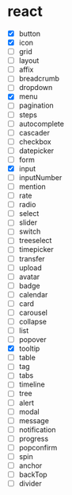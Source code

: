 # react

- [x] button
- [x] icon
- [ ] grid
- [ ] layout
- [ ] affix
- [ ] breadcrumb
- [ ] dropdown
- [x] menu
- [ ] pagination
- [ ] steps
- [ ] autocomplete
- [ ] cascader
- [ ] checkbox
- [ ] datepicker
- [ ] form
- [x] input
- [ ] inputNumber
- [ ] mention
- [ ] rate
- [ ] radio
- [ ] select
- [ ] slider
- [ ] switch
- [ ] treeselect
- [ ] timepicker
- [ ] transfer
- [ ] upload
- [ ] avatar
- [ ] badge
- [ ] calendar
- [ ] card
- [ ] carousel
- [ ] collapse
- [ ] list
- [ ] popover
- [x] tooltip
- [ ] table
- [ ] tag
- [ ] tabs
- [ ] timeline
- [ ] tree
- [ ] alert
- [ ] modal
- [ ] message
- [ ] notification
- [ ] progress
- [ ] popconfirm
- [ ] spin
- [ ] anchor
- [ ] backTop
- [ ] divider
